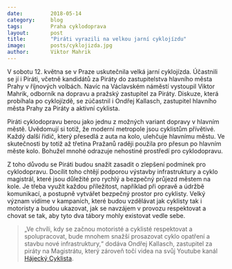 ```yaml
---
date:         2018-05-14
category:     blog
tags:         Praha cyklodoprava 
layout:       post
title:        "Piráti vyrazili na velkou jarní cyklojízdu" 
image:        posts/cyklojizda.jpg
author:       Viktor Mahrik
---
```


V sobotu 12. května se v Praze uskutečnila velká jarní cyklojízda. Účastnili se jí i Piráti, včetně kandidátů za Piráty do zastupitelstva hlavního města Prahy v říjnových volbách. Navíc na Václavském náměstí vystoupil Viktor Mahrik, odborník na dopravu a pražský zastupitel za Piráty. Diskuze, která probíhala po cyklojízdě, se zúčastnil i Ondřej Kallasch, zastupitel hlavního města Prahy za Piráty a aktivní cyklista. 

Piráti cyklodopravu berou jako jednu z možných variant dopravy v hlavním městě. Uvědomují si totiž, že moderní metropole jsou cyklistům přívětivé. Každý další řidič, který přesedlá z auta na kolo, ulehčuje hlavnímu městu. Ve skutečnosti by totiž až třetina Pražanů raději použila pro přesun po hlavním měste kolo. Bohužel mnohé odrazuje nehostiné prostředí pro cyklodopravu. 

Z toho důvodu se Piráti budou snažit zasadit o zlepšení podmínek pro cyklodopravu. Docílit toho chtějí podporou výstavby infrastruktury a cyklo magistrál, které jsou důležité pro rychlý a bezpečný průjezd městem na kole. Je třeba využít každou příležitost, například při opravě a údržbě komunikací, a postupně vytvářet bezpečný prostor pro cyklisty. Velký význam vidíme v kampaních, které budou vzdělávat jak cyklisty tak i motoristy a budou ukazovat, jak se navzájem v provozu respektovat a chovat se tak, aby tyto dva tábory mohly existovat vedle sebe. 

> „Ve chvíli, kdy se začnou motoristé a cyklisté respektovat a spolupracovat, bude mnohem snažší prosazovat cyklo opatření a stavbu nové infrastruktury,“ dodáva Ondřej Kallasch, zastupitel za piráty na Magistrátu, který zároveň točí videa na svůj Youtube kanál [Hájecký Cyklista](https://www.youtube.com/channel/UCiPb4HeTInelD-5Jmu2MR5Q/videos).
